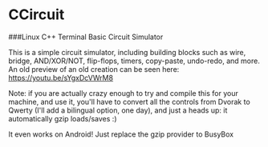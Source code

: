 # CCircuit
###Linux C++ Terminal Basic Circuit Simulator

This is a simple circuit simulator, including building blocks such as wire, bridge, AND/XOR/NOT, flip-flops, timers, copy-paste, undo-redo, and more.
An old preview of an old creation can be seen here: https://youtu.be/sYgxDcVWrM8

Note: if you are actually crazy enough to try and compile this for your machine, and use it, you'll have to convert all the controls from Dvorak to Qwerty (I'll add a bilingual option, one day), and just a heads up: it automatically gzip loads/saves :)

It even works on Android! Just replace the gzip provider to BusyBox
